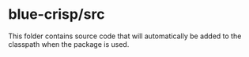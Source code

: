 # blue-crisp/src

This folder contains source code that will automatically be added to the classpath when
the package is used.
